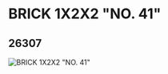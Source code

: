 # BRICK 1X2X2 "NO. 41"
## 26307
![BRICK 1X2X2 "NO. 41"](https://lc-www-live-s.legocdn.com/media/bricks/5/2/6147457.jpg)